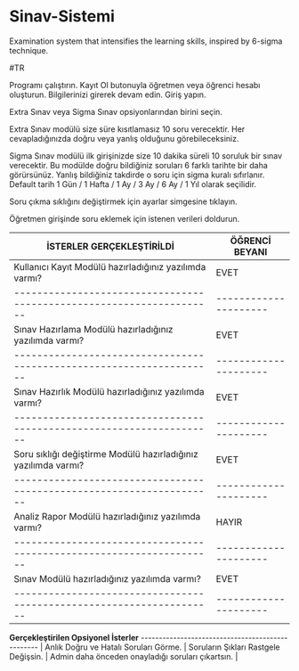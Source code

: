 # Sinav-Sistemi

Examination system that intensifies the learning skills, inspired by 6-sigma technique.

#TR

Programı çalıştırın. Kayıt Ol butonuyla öğretmen veya öğrenci hesabı oluşturun. Bilgilerinizi girerek devam edin. Giriş yapın.

Extra Sınav veya Sigma Sınav opsiyonlarından birini seçin. 

Extra Sınav modülü size süre kısıtlamasız 10 soru verecektir. Her cevapladığınızda doğru veya yanlış olduğunu görebileceksiniz.

Sigma Sınav modülü ilk girişinizde size 10 dakika süreli 10 soruluk bir sınav verecektir.
Bu modülde doğru bildiğiniz soruları 6 farklı tarihte bir daha görürsünüz.
Yanlış bildiğiniz takdirde o soru için sigma kuralı sıfırlanır.
Default tarih 1 Gün / 1 Hafta / 1 Ay / 3 Ay / 6 Ay / 1 Yıl olarak seçilidir.

Soru çıkma sıklığını değiştirmek için ayarlar simgesine tıklayın.

Öğretmen girişinde soru eklemek için istenen verileri doldurun.

**İSTERLER GERÇEKLEŞTİRİLDİ**                                       |  **ÖĞRENCİ BEYANI** |
--------------------------------------------------------------------|---------------------|
Kullanıcı Kayıt Modülü hazırladığınız yazılımda varmı?              |        EVET         |
--------------------------------------------------------------------|---------------------|
Sınav Hazırlama Modülü hazırladığınız yazılımda varmı?              |        EVET         |
--------------------------------------------------------------------|---------------------|
Sınav Hazırlık Modülü hazırladığınız yazılımda varmı?               |        EVET         |
--------------------------------------------------------------------|---------------------|
Soru sıklığı değiştirme Modülü hazırladığınız yazılımda varmı?      |        EVET         |
--------------------------------------------------------------------|---------------------|
Analiz Rapor Modülü hazırladığınız yazılımda varmı?                 |        HAYIR        |
--------------------------------------------------------------------|---------------------|
Sınav Modülü hazırladığınız yazılımda varmı?                        |        EVET         |
--------------------------------------------------------------------|---------------------|

**Gerçekleştirilen Opsiyonel İsterler**
------------------------------------------------- |
Anlık Doğru ve Hatalı Soruları Görme.             |
Soruların Şıkları Rastgele Değişsin.              |
Admin daha önceden onayladığı soruları çıkartsın. |
                                                  


